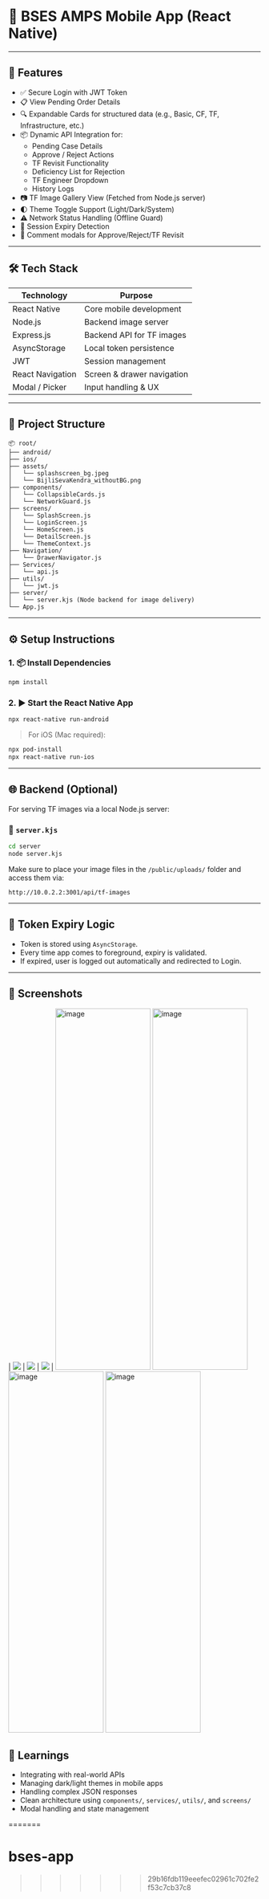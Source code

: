 # 🔌 BSES AMPS Mobile App (React Native)

---

## 🚀 Features

- ✅ Secure Login with JWT Token
- 📋 View Pending Order Details
- 🔍 Expandable Cards for structured data (e.g., Basic, CF, TF, Infrastructure, etc.)
- 📦 Dynamic API Integration for:
  - Pending Case Details
  - Approve / Reject Actions
  - TF Revisit Functionality
  - Deficiency List for Rejection
  - TF Engineer Dropdown
  - History Logs
- 📷 TF Image Gallery View (Fetched from Node.js server)
- 🌓 Theme Toggle Support (Light/Dark/System)
- ⚠️ Network Status Handling (Offline Guard)
- 🔐 Session Expiry Detection
- 💬 Comment modals for Approve/Reject/TF Revisit

---

## 🛠️ Tech Stack

| Technology     | Purpose                      |
|----------------|------------------------------|
| React Native   | Core mobile development      |
| Node.js        | Backend image server         |
| Express.js     | Backend API for TF images    |
| AsyncStorage   | Local token persistence      |
| JWT            | Session management           |
| React Navigation | Screen & drawer navigation |
| Modal / Picker | Input handling & UX          |

---

## 📁 Project Structure

```
📦 root/
├── android/
├── ios/
├── assets/
│   └── splashscreen_bg.jpeg
│   └── BijliSevaKendra_withoutBG.png
├── components/
│   └── CollapsibleCards.js
│   └── NetworkGuard.js
├── screens/
│   └── SplashScreen.js
│   └── LoginScreen.js
│   └── HomeScreen.js
│   └── DetailScreen.js
│   └── ThemeContext.js
├── Navigation/
│   └── DrawerNavigator.js
├── Services/
│   └── api.js
├── utils/
│   └── jwt.js
├── server/
│   └── server.kjs (Node backend for image delivery)
└── App.js
```

---

## ⚙️ Setup Instructions

### 1. 📦 Install Dependencies

```bash
npm install
```

### 2. ▶️ Start the React Native App

```bash
npx react-native run-android
```

> For iOS (Mac required):
```bash
npx pod-install
npx react-native run-ios
```

---

## 🌐 Backend (Optional)

For serving TF images via a local Node.js server:

### 🔧 `server.kjs`

```bash
cd server
node server.kjs
```

Make sure to place your image files in the `/public/uploads/` folder and access them via:

```
http://10.0.2.2:3001/api/tf-images
```

---

## 🔐 Token Expiry Logic

- Token is stored using `AsyncStorage`.
- Every time app comes to foreground, expiry is validated.
- If expired, user is logged out automatically and redirected to Login.

---

## 📱 Screenshots

| ![](./screenshots/splash.png) | ![](./screenshots/login.png) | ![](./screenshots/details.png) |
<img width="190" height="720" alt="image" src="https://github.com/user-attachments/assets/02c0d02d-de80-4ab2-b5c4-e5b814c345ce" />
<img width="190" height="720" alt="image" src="https://github.com/user-attachments/assets/6f25518c-8f11-4c09-ba1c-0261ff17f3b1" />
<img width="190" height="720" alt="image" src="https://github.com/user-attachments/assets/76f1105f-a064-4377-a03a-d5044e2fc1f2" />
<img width="190" height="720" alt="image" src="https://github.com/user-attachments/assets/d7a4a8b9-8e9b-4e22-8470-600be4ff8238" />

## 🧠 Learnings

- Integrating with real-world APIs
- Managing dark/light themes in mobile apps
- Handling complex JSON responses
- Clean architecture using `components/`, `services/`, `utils/`, and `screens/`
- Modal handling and state management

=======
# bses-app
>>>>>>> 29b16fdb119eeefec02961c702fe2f53c7cb37c8

